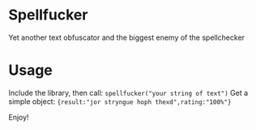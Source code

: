 Spellfucker 
============
Yet another text obfuscator and the biggest enemy of the spellchecker

Usage
===========
Include the library, then call:
```spellfucker("your string of text")```
Get a simple object:
```{result:"jor stryngue hoph thexd",rating:"100%"}```

Enjoy!
